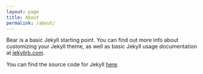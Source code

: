 ```yaml
---
layout: page
title: About
permalink: /about/
---
```


Bear is a basic Jekyll starting point. You can find out more info about customizing your Jekyll theme, as well as basic Jekyll usage documentation at [jekyllrb.com](http://jekyllrb.com/).

You can find the source code for Jekyll [here](https://github.com/jekyll/jekyll).
